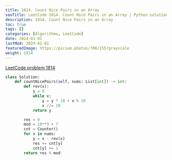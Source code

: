 ```yaml
---
title: 1814. Count Nice Pairs in an Array
seoTitle: LeetCode 1814. Count Nice Pairs in an Array | Python solution and explanation
description: 1814. Count Nice Pairs in an Array
toc: true
tags: []
categories: [Algorithms, LeetCode]
date: 2024-01-01
lastMod: 2024-01-01
featuredImage: https://picsum.photos/700/155?grayscale
weight: 1814
---
```


[LeetCode problem 1814](https://leetcode.com/problems/count-nice-pairs-in-an-array/)

```python
class Solution:
    def countNicePairs(self, nums: List[int]) -> int:
        def rev(x):
            y = 0
            while x:
                y = y * 10 + x % 10
                x //= 10
            return y

        res = 0
        mod = 10**9 + 7
        cnt = Counter()
        for x in nums:
            y = x - rev(x)
            res += cnt[y]
            cnt[y] += 1
        return res % mod

```
